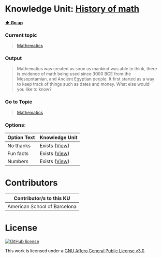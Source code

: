 # Knowledge Unit: [History of math](../../knowledge_units/mathematics/history-of-math.md)

#### [:arrow_up: Go up](../../topics/mathematics.md)
### Current topic
> [Mathematics](../../topics/mathematics.md)
### Output
> Mathematics was created as soon as mankind was able to think, there is evidence of math being used since 3000 BCE from the Mesopotamian, and Ancient Egyptian people. It first started as a way to keep track of things such as dates and money. What else would you like to know?
### Go to Topic
> [Mathematics](../../topics/mathematics.md)

### Options: 

| Option Text | Knowledge Unit |
| - | - |  
| No thanks  |  Exists ([View](../../knowledge_units/mathematics/no-thanks.md))  |  
| Fun facts  |  Exists ([View](../../knowledge_units/mathematics/fun-facts.md))  |  
| Numbers  |  Exists ([View](../../knowledge_units/mathematics/numbers.md))  | 

# Contributors

| Contributor/s to this KU |
| - | 
| American School of Barcelona |

# License
[![GitHub license](https://img.shields.io/github/license/inbrainz/cerebro)](https://github.com/inbrainz/cerebro/blob/master/LICENSE)

This work is licensed under a [GNU Affero General Public License v3.0](https://www.gnu.org/licenses/agpl-3.0.txt).